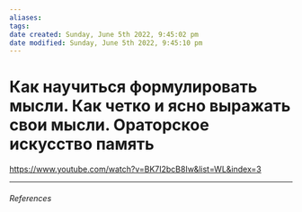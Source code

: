 ```yaml
---
aliases: 
tags: 
date created: Sunday, June 5th 2022, 9:45:02 pm
date modified: Sunday, June 5th 2022, 9:45:10 pm
---
```


# Как научиться формулировать мысли. Как четко и ясно выражать свои мысли. Ораторское искусство память

https://www.youtube.com/watch?v=BK7I2bcB8Iw&list=WL&index=3

---

###### References
